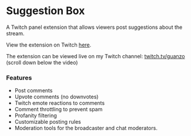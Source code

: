 # Suggestion Box

A Twitch panel extension that allows viewers post suggestions about the stream.

View the extension on Twitch [here](https://www.twitch.tv/ext/6rh8h42nhnjmirlyxc0w9lbpmeehi0).

The extension can be viewed live on my Twitch channel: [twitch.tv/guanzo](https://www.twitch.tv/guanzo) (scroll down below the video)

### Features

* Post comments
* Upvote comments (no downvotes)
* Twitch emote reactions to comments
* Comment throttling to prevent spam
* Profanity filtering
* Customizable posting rules
* Moderation tools for the broadcaster and chat moderators.
